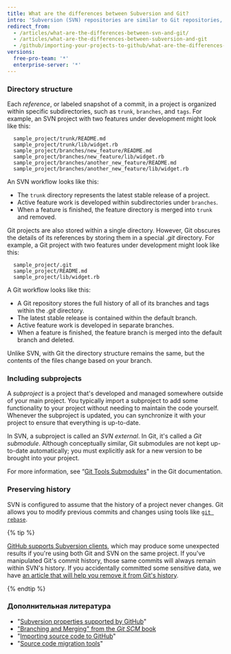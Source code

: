 ```yaml
---
title: What are the differences between Subversion and Git?
intro: 'Subversion (SVN) repositories are similar to Git repositories, but there are several differences when it comes to the architecture of your projects.'
redirect_from:
  - /articles/what-are-the-differences-between-svn-and-git/
  - /articles/what-are-the-differences-between-subversion-and-git
  - /github/importing-your-projects-to-github/what-are-the-differences-between-subversion-and-git
versions:
  free-pro-team: '*'
  enterprise-server: '*'
---
```


### Directory structure

Each *reference*, or labeled snapshot of a commit, in a project is organized within specific subdirectories, such as `trunk`, `branches`, and `tags`. For example, an SVN project with two features under development might look like this:

      sample_project/trunk/README.md
      sample_project/trunk/lib/widget.rb
      sample_project/branches/new_feature/README.md
      sample_project/branches/new_feature/lib/widget.rb
      sample_project/branches/another_new_feature/README.md
      sample_project/branches/another_new_feature/lib/widget.rb

An SVN workflow looks like this:

* The `trunk` directory represents the latest stable release of a project.
* Active feature work is developed within subdirectories under `branches`.
* When a feature is finished, the feature directory is merged into `trunk` and removed.

Git projects are also stored within a single directory. However, Git obscures the details of its references by storing them in a special *.git* directory. For example, a Git project with two features under development might look like this:

      sample_project/.git
      sample_project/README.md
      sample_project/lib/widget.rb

A Git workflow looks like this:

* A Git repository stores the full history of all of its branches and tags within the *.git* directory.
* The latest stable release is contained within the default branch.
* Active feature work is developed in separate branches.
* When a feature is finished, the feature branch is merged into the default branch and deleted.

Unlike SVN, with Git the directory structure remains the same, but the contents of the files change based on your branch.

### Including subprojects

A *subproject* is a project that's developed and managed somewhere outside of your main project. You typically import a subproject to add some functionality to your project without needing to maintain the code yourself. Whenever the subproject is updated, you can synchronize it with your project to ensure that everything is up-to-date.

In SVN, a subproject is called an *SVN external*. In Git, it's called a *Git submodule*. Although conceptually similar, Git submodules are not kept up-to-date automatically; you must explicitly ask for a new version to be brought into your project.

For more information, see “[Git Tools Submodules](https://git-scm.com/book/en/Git-Tools-Submodules)" in the Git documentation.

### Preserving history

SVN is configured to assume that the history of a project never changes. Git allows you to modify previous commits and changes using tools like [`git rebase`](/github/getting-started-with-github/about-git-rebase).

{% tip %}

[GitHub supports Subversion clients](/articles/support-for-subversion-clients), which may produce some unexpected results if you're using both Git and SVN on the same project. If you've manipulated Git's commit history, those same commits will always remain within SVN's history. If you accidentally committed some sensitive data, we have [an article that will help you remove it from Git's history](/articles/removing-sensitive-data-from-a-repository).

{% endtip %}

### Дополнительная литература

- "[Subversion properties supported by GitHub](/articles/subversion-properties-supported-by-github)"
- ["Branching and Merging" from the _Git SCM_ book](https://git-scm.com/book/en/Git-Branching-Basic-Branching-and-Merging)
- "[Importing source code to GitHub](/articles/importing-source-code-to-github)"
- "[Source code migration tools](/articles/source-code-migration-tools)"
